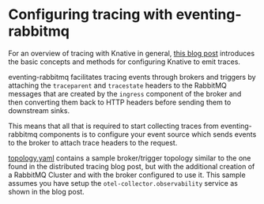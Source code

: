 # Configuring tracing with eventing-rabbitmq

For an overview of tracing with Knative in general, [this blog
post](https://knative.dev/blog/articles/distributed-tracing/) introduces the
basic concepts and methods for configuring Knative to emit traces.

eventing-rabbitmq facilitates tracing events through brokers and triggers by
attaching the `traceparent` and `tracestate` headers to the RabbitMQ messages
that are created by the `ingress` component of the broker and then converting
them back to HTTP headers before sending them to downstream sinks.

This means that all that is required to start collecting traces from
eventing-rabbitmq components is to configure your event source which sends events
to the broker to attach trace headers to the request.

[topology.yaml](./topology.yaml) contains a sample broker/trigger topology similar to the one
found in the distributed tracing blog post, but with the additional creation of
a RabbitMQ Cluster and with the broker configured to use it. This sample
assumes you have setup the `otel-collector.observability` service as shown in
the blog post.

